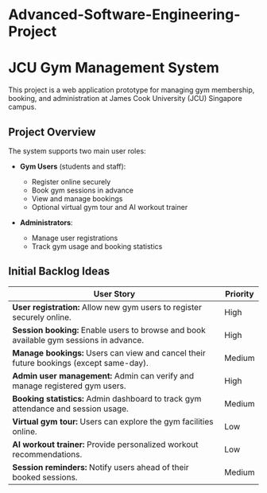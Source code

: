 # Advanced-Software-Engineering-Project
# JCU Gym Management System

This project is a web application prototype for managing gym membership, booking, and administration at James Cook University (JCU) Singapore campus.

## Project Overview

The system supports two main user roles:

- **Gym Users** (students and staff):  
  - Register online securely  
  - Book gym sessions in advance  
  - View and manage bookings  
  - Optional virtual gym tour and AI workout trainer  

- **Administrators**:  
  - Manage user registrations  
  - Track gym usage and booking statistics  

## Initial Backlog Ideas

| User Story                                                                 | Priority |
|----------------------------------------------------------------------------|----------|
| **User registration:** Allow new gym users to register securely online.    | High     |
| **Session booking:** Enable users to browse and book available gym sessions in advance. | High     |
| **Manage bookings:** Users can view and cancel their future bookings (except same-day). | Medium   |
| **Admin user management:** Admin can verify and manage registered gym users. | High     |
| **Booking statistics:** Admin dashboard to track gym attendance and session usage. | Medium   |
| **Virtual gym tour:** Users can explore the gym facilities online.          | Low      |
| **AI workout trainer:** Provide personalized workout recommendations.       | Low      |
| **Session reminders:** Notify users ahead of their booked sessions.         | Medium   |

